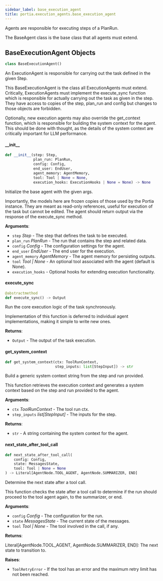 ```yaml
---
sidebar_label: base_execution_agent
title: portia.execution_agents.base_execution_agent
---
```


Agents are responsible for executing steps of a PlanRun.

The BaseAgent class is the base class that all agents must extend.

## BaseExecutionAgent Objects

```python
class BaseExecutionAgent()
```

An ExecutionAgent is responsible for carrying out the task defined in the given Step.

This BaseExecutionAgent is the class all ExecutionAgents must extend. Critically,
ExecutionAgents must implement the execute_sync function which is responsible for
actually carrying out the task as given in the step. They have access to copies of the
step, plan_run and config but changes to those objects are forbidden.

Optionally, new execution agents may also override the get_context function, which is
responsible for building the system context for the agent. This should be done with
thought, as the details of the system context are critically important for LLM
performance.

#### \_\_init\_\_

```python
def __init__(step: Step,
             plan_run: PlanRun,
             config: Config,
             end_user: EndUser,
             agent_memory: AgentMemory,
             tool: Tool | None = None,
             execution_hooks: ExecutionHooks | None = None) -> None
```

Initialize the base agent with the given args.

Importantly, the models here are frozen copies of those used by the Portia instance.
They are meant as read-only references, useful for execution of the task
but cannot be edited. The agent should return output via the response
of the execute_sync method.

**Arguments**:

- `step` _Step_ - The step that defines the task to be executed.
- `plan_run` _PlanRun_ - The run that contains the step and related data.
- `config` _Config_ - The configuration settings for the agent.
- `end_user` _EndUser_ - The end user for the execution.
- `agent_memory` _AgentMemory_ - The agent memory for persisting outputs.
- `tool` _Tool | None_ - An optional tool associated with the agent (default is None).
- `execution_hooks` - Optional hooks for extending execution functionality.

#### execute\_sync

```python
@abstractmethod
def execute_sync() -> Output
```

Run the core execution logic of the task synchronously.

Implementation of this function is deferred to individual agent implementations,
making it simple to write new ones.

**Returns**:

- `Output` - The output of the task execution.

#### get\_system\_context

```python
def get_system_context(ctx: ToolRunContext,
                       step_inputs: list[StepInput]) -> str
```

Build a generic system context string from the step and run provided.

This function retrieves the execution context and generates a system context
based on the step and run provided to the agent.

**Arguments**:

- `ctx` _ToolRunContext_ - The tool run ctx.
- `step_inputs` _list[StepInput]_ - The inputs for the step.
  

**Returns**:

- `str` - A string containing the system context for the agent.

#### next\_state\_after\_tool\_call

```python
def next_state_after_tool_call(
    config: Config,
    state: MessagesState,
    tool: Tool | None = None
) -> Literal[AgentNode.TOOL_AGENT, AgentNode.SUMMARIZER, END]
```

Determine the next state after a tool call.

This function checks the state after a tool call to determine if the run
should proceed to the tool agent again, to the summarizer, or end.

**Arguments**:

- `config` _Config_ - The configuration for the run.
- `state` _MessagesState_ - The current state of the messages.
- `tool` _Tool | None_ - The tool involved in the call, if any.
  

**Returns**:

  Literal[AgentNode.TOOL_AGENT, AgentNode.SUMMARIZER, END]: The next state to transition
  to.
  

**Raises**:

- `ToolRetryError` - If the tool has an error and the maximum retry limit has not been
  reached.

